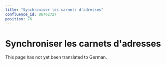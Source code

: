 ```yaml
---
title: "Synchroniser les carnets d'adresses"
confluence_id: 86762727
position: 76
---
```

# Synchroniser les carnets d'adresses


This page has not yet been translated to German.

